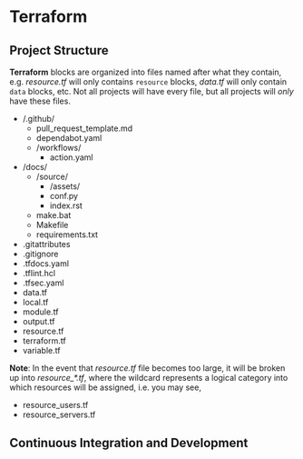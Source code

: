 # Terraform

## Project Structure

**Terraform** blocks are organized into files named after what they contain, e.g. _resource.tf_ will only contains `resource` blocks, _data.tf_ will only contain `data` blocks, etc. Not all projects will have every file, but all projects will _only_ have these files. 

- /.github/
    - pull_request_template.md
    - dependabot.yaml
    - /workflows/
        - action.yaml
- /docs/
    - /source/
        - /assets/
        - conf.py
        - index.rst
    - make.bat
    - Makefile
    - requirements.txt
- .gitattributes
- .gitignore
- .tfdocs.yaml
- .tflint.hcl
- .tfsec.yaml
- data.tf
- local.tf
- module.tf
- output.tf
- resource.tf
- terraform.tf
- variable.tf

**Note**: In the event that _resource.tf_ file becomes too large, it will be broken up into _resource\_\*.tf_, where the wildcard represents a logical category into which resources will be assigned, i.e. you may see,

- resource_users.tf
- resource_servers.tf
## Continuous Integration and Development
